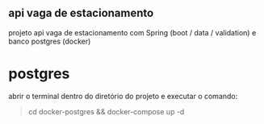 ## api vaga de estacionamento
projeto api vaga de estacionamento com Spring (boot / data / validation) e banco postgres (docker)

# postgres
abrir o terminal dentro do diretório do projeto e executar o comando:
<br>
> cd docker-postgres && docker-compose up -d
